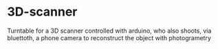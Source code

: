 # 3D-scanner
Turntable for a 3D scanner controlled with arduino, who also shoots, via bluettoth, a phone camera to reconstruct the object with photogrametry
